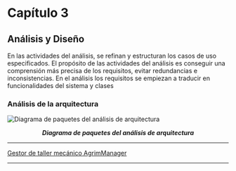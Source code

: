 # Capítulo 3

## Análisis y Diseño
En las actividades del análisis, se refinan y estructuran los casos de uso especificados. El propósito de las actividades del análisis es conseguir una comprensión más precisa de los requisitos, evitar redundancias e inconsistencias. En el análisis los requisitos se empiezan a traducir en funcionalidades del sistema y clases

### Análisis de la arquitectura

![Diagrama de paquetes del análisis de arquitectura](https://user-images.githubusercontent.com/22343642/233075604-dfb711bb-a84e-486c-b519-c609e1d73ba7.png)
***<p style="text-align: center;">Diagrama de paquetes del análisis de arquitectura</p>***


***
[Gestor de taller mecánico AgrimManager](https://www.notion.so/Gestor-de-taller-mec-nico-AgrimManager-a8d44826c2494e15bcb235fc1019938d?pvs=4#0a1fbda23e2e4946ae7ae12bcd724a9d)
***
